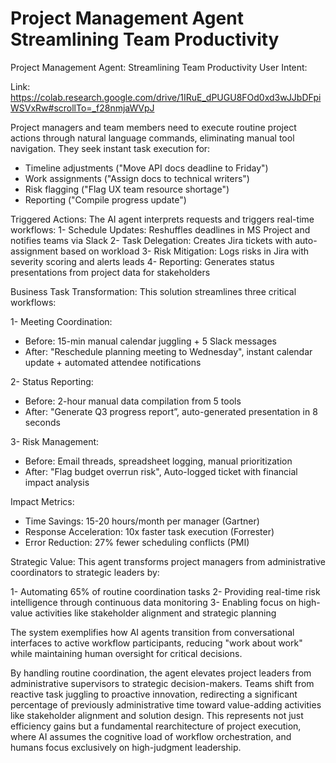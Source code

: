 # Project Management Agent Streamlining Team Productivity


Project Management Agent: Streamlining Team Productivity
User Intent:

Link: https://colab.research.google.com/drive/1IRuE_dPUGU8FOd0xd3wJJbDFpiWSVxRw#scrollTo=_f28nmjaWVpJ

Project managers and team members need to execute routine project actions through natural language commands, eliminating manual tool navigation. They seek instant task execution for:
- Timeline adjustments ("Move API docs deadline to Friday")
- Work assignments ("Assign docs to technical writers")
- Risk flagging ("Flag UX team resource shortage")
- Reporting ("Compile progress update")

Triggered Actions:
The AI agent interprets requests and triggers real-time workflows:
1- Schedule Updates: Reshuffles deadlines in MS Project and notifies teams via Slack
2- Task Delegation: Creates Jira tickets with auto-assignment based on workload
3- Risk Mitigation: Logs risks in Jira with severity scoring and alerts leads
4- Reporting: Generates status presentations from project data for stakeholders

Business Task Transformation:
This solution streamlines three critical workflows:

1- Meeting Coordination:
- Before: 15-min manual calendar juggling + 5 Slack messages
- After: "Reschedule planning meeting to Wednesday", instant calendar update + automated attendee notifications

2- Status Reporting:
- Before: 2-hour manual data compilation from 5 tools
- After: "Generate Q3 progress report”, auto-generated presentation in 8 seconds


3- Risk Management:
- Before: Email threads, spreadsheet logging, manual prioritization
- After: "Flag budget overrun risk", Auto-logged ticket with financial impact analysis

Impact Metrics:

- Time Savings: 15-20 hours/month per manager (Gartner)
- Response Acceleration: 10x faster task execution (Forrester)
- Error Reduction: 27% fewer scheduling conflicts (PMI)

Strategic Value:
This agent transforms project managers from administrative coordinators to strategic leaders by:

1- Automating 65% of routine coordination tasks
2- Providing real-time risk intelligence through continuous data monitoring
3- Enabling focus on high-value activities like stakeholder alignment and strategic planning

The system exemplifies how AI agents transition from conversational interfaces to active workflow participants, reducing "work about work" while maintaining human oversight for critical decisions.

By handling routine coordination, the agent elevates project leaders from administrative supervisors to strategic decision-makers. Teams shift from reactive task juggling to proactive innovation, redirecting a significant percentage of previously administrative time toward value-adding activities like stakeholder alignment and solution design. This represents not just efficiency gains but a fundamental rearchitecture of project execution, where AI assumes the cognitive load of workflow orchestration, and humans focus exclusively on high-judgment leadership.
